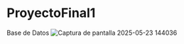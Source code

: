 # ProyectoFinal1
Base de Datos
![Captura de pantalla 2025-05-23 144036](https://github.com/user-attachments/assets/0f05abc7-2245-4d0e-8d90-01a48b00631e)
